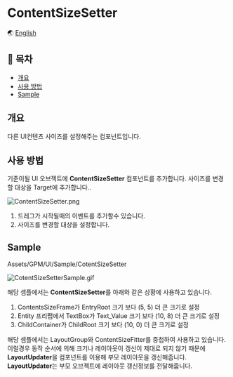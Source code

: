 # ContentSizeSetter

🌏 [English](README.en.md)

## 🚩 목차

* [개요](#개요)
* [사용 방법](#사용-방법)
* [Sample](#-sample)

## 개요

다른 UI컨텐츠 사이즈를 설정해주는 컴포넌트입니다.

## 사용 방법
기준이될 UI 오브젝트에 **ContentSizeSetter** 컴포넌트를 추가합니다.
사이즈를 변경할 대상을 Target에 추가합니다..

![ContentSizeSetter.png](https://github.com/nhn/gpm.unity/blob/main/docs/UI/ContentSizeSetter/images/ContentSizeSetter.png?raw=true)
1. 드레그가 시작될때의 이벤트를 추가할수 있습니다.
2. 사이즈를 변경할 대상을 설정합니다.

## Sample

Assets/GPM/UI/Sample/CotentSizeSetter

![CotentSizeSetterSample.gif](https://github.com/nhn/gpm.unity/blob/main/docs/UI/ContentSizeSetter/images/CotentSizeSetterSample.gif?raw=true)

해당 셈플에서는 **ContentSizeSetter**를 아래와 같은 상황에 사용하고 있습니다.
1. ContentsSizeFrame가 EntryRoot 크기 보다 (5, 5) 더 큰 크기로 설정
2. Entity 프리팹에서 TextBox가 Text_Value 크기 보다 (10, 8) 더 큰 크기로 설정
3. ChildContainer가 ChildRoot 크기 보다 (10, 0) 더 큰 크기로 설정

해당 셈플에서는 LayoutGroup와 ContentSizeFitter를 중첩하여 사용하고 있습니다.
이럴경우 동작 순서에 의해 크기나 레이아웃이 갱신이 제대로 되지 않기 때문에 
**LayoutUpdater**을 컴포넌트를 이용해 부모 레이아웃을 갱신해줍니다.
**LayoutUpdater**는 부모 오브젝트에 레이아웃 갱신정보를 전달해줍니다.